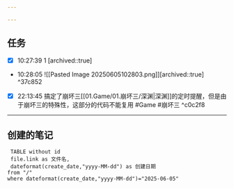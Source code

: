 ```yaml
---

---
```


## 任务
- [x] 10:27:39 1 [archived::true]
- 10:28:05 ![[Pasted Image 20250605102803.png]][archived::true] ^37c852
- [x] 22:13:45 搞定了崩坏三[[01.Game/01.崩坏三/深渊|深渊]]的定时提醒，但是由于崩坏三的特殊性，这部分的代码不能复用 #Game #崩坏三 ^c0c2f8


---

## 创建的笔记

```dataview
 TABLE without id
 file.link as 文件名,
 dateformat(create_date,"yyyy-MM-dd") as 创建日期
from "/"
where dateformat(create_date,"yyyy-MM-dd")="2025-06-05"
```

